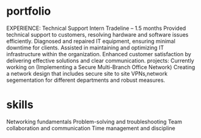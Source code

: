 # portfolio
EXPERIENCE:
Technical Support Intern
Tradeline – 1.5 months
Provided technical support to customers, resolving hardware and software issues efficiently.
Diagnosed and repaired IT equipment, ensuring minimal downtime for clients.
Assisted in maintaining and optimizing IT infrastructure within the organization.
Enhanced customer satisfaction by delivering effective solutions and clear communication.
projects:
Currently working on (Implementing a Secure Multi-Branch Office Network)
Creating a network design that includes secure site to site VPNs,network segementation for different departments
and robust measures.
# skills
Networking fundamentals
Problem-solving and troubleshooting
Team collaboration and communication
Time management and discipline
